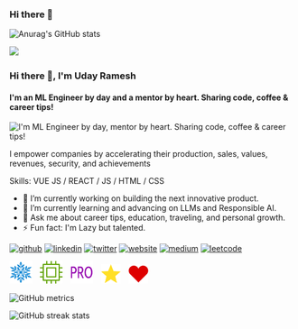 ### Hi there 👋

![Anurag's GitHub stats](https://github-readme-stats.vercel.app/api?username=Udayr777&show_icons=true)

![](https://komarev.com/ghpvc/?username=udayr777)

### Hi there 👋, I'm Uday Ramesh
#### I'm an ML Engineer by day and a mentor by heart. Sharing code, coffee & career tips!
![I'm ML Engineer by day, mentor by heart. Sharing code, coffee & career tips!](https://media.licdn.com/dms/image/D5616AQH23S_5GHjtZQ/profile-displaybackgroundimage-shrink_350_1400/0/1712256892341?e=1718841600&v=beta&t=f8hBT8AIUeCHdkH_FIuo_QsSDxHJCbZ2pk9LAO-HAIk)

I empower companies by accelerating their production, sales, values, revenues, security, and achievements

Skills: VUE JS / REACT / JS / HTML / CSS

- 🔭 I’m currently working on building the next innovative product. 
- 🌱 I’m currently learning and advancing on LLMs and Responsible AI. 
- 💬 Ask me about career tips, education, traveling, and personal growth. 
- ⚡ Fun fact: I'm Lazy but talented. 


[<img src='https://cdn.jsdelivr.net/npm/simple-icons@3.0.1/icons/github.svg' alt='github' height='40'>](https://github.com/udayr777)  [<img src='https://cdn.jsdelivr.net/npm/simple-icons@3.0.1/icons/linkedin.svg' alt='linkedin' height='40'>](https://www.linkedin.com/in/https://www.linkedin.com/in/uday-ramesh//)  [<img src='https://cdn.jsdelivr.net/npm/simple-icons@3.0.1/icons/twitter.svg' alt='twitter' height='40'>](https://twitter.com/https://twitter.com/udayr777)  [<img src='https://cdn.jsdelivr.net/npm/simple-icons@3.0.1/icons/icloud.svg' alt='website' height='40'>](https://www.datascienceportfol.io/udayramesh)  [<img src='https://cdn.jsdelivr.net/npm/simple-icons@3.0.1/icons/medium.svg' alt='medium' height='40'>](https://medium.com/@udayramesh)  [<img src='https://cdn.jsdelivr.net/npm/simple-icons@3.0.1/icons/leetcode.svg' alt='leetcode' height='40'>](https://leetcode.com/user0051u/)  

<a href='https://archiveprogram.github.com/'><img src='https://raw.githubusercontent.com/acervenky/animated-github-badges/master/assets/acbadge.gif' width='40' height='40'></a> <a href='https://docs.github.com/en/developers'><img src='https://raw.githubusercontent.com/acervenky/animated-github-badges/master/assets/devbadge.gif' width='40' height='40'></a> <a href='https://github.com/pricing'><img src='https://raw.githubusercontent.com/acervenky/animated-github-badges/master/assets/pro.gif' width='40' height='40'></a> <a href='https://stars.github.com/'><img src='https://raw.githubusercontent.com/acervenky/animated-github-badges/master/assets/starbadge.gif' width='35' height='35'></a> <a href='https://docs.github.com/en/github/supporting-the-open-source-community-with-github-sponsors'><img src='https://raw.githubusercontent.com/acervenky/animated-github-badges/master/assets/sponsorbadge.gif' width='35' height='35'></a> 

![GitHub metrics](https://metrics.lecoq.io/udayr777)  

![GitHub streak stats](https://streak-stats.demolab.com/?user=udayr777)  





<!--
**Udayr777/udayr777** is a ✨ _special_ ✨ repository because its `README.md` (this file) appears on your GitHub profile.

Here are some ideas to get you started:

- 🔭 I’m currently working on ...
- 🌱 I’m currently learning ...
- 👯 I’m looking to collaborate on ...
- 🤔 I’m looking for help with ...
- 💬 Ask me about ...
- 📫 How to reach me: ...
- 😄 Pronouns: ...
- ⚡ Fun fact: ...
-->
